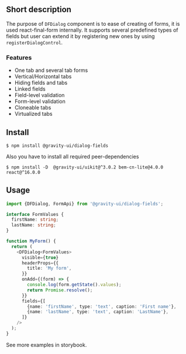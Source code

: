 ## Short description

The purpose of `DFDialog` component is to ease of creating of forms, it is used react-final-form internally.
It supports several predefined types of fields but user can extend it by registering new ones by using `registerDialogControl`.

### Features

- One tab and several tab forms
- Vertical/Horizontal tabs
- Hiding fields and tabs
- Linked fields
- Field-level validation
- Form-level validation
- Cloneable tabs
- Virtualized tabs

## Install

```
$ npm install @gravity-ui/dialog-fields
```

Also you have to install all required peer-dependencies

```
$ npm install -D  @gravity-ui/uikit@^3.0.2 bem-cn-lite@4.0.0 react@^16.0.0
```

## Usage

```ts
import {DFDialog, FormApi} from '@gravity-ui/dialog-fields';

interface FormValues {
  firstName: string;
  lastName: string;
}

function MyForm() {
  return (
    <DFDialog<FormValues>
      visible={true}
      headerProps={{
        title: 'My form',
      }}
      onAdd={(form) => {
        console.log(form.getState().values);
        return Promise.resolve();
      }}
      fields={[
        {name: 'firstName', type: 'text', caption: 'First name'},
        {name: 'lastName', type: 'text', caption: 'LastName'},
      ]}
    />
  );
}
```

See more examples in storybook.
